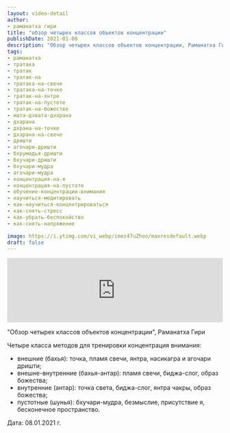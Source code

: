 ```yaml
---
layout: video-detail
author:
- раманатха гири
title: "обзор четырех классов объектов концентрации"
publishDate: 2021-01-08
description: "Обзор четырех классов объектов концентрации, Раманатха Гири  Четыре класса методов для тренировки концентрация внимания  * внешние (бахья)  точка, пламя свечи, янтра, насикагра и агочари дришти; * внешне-внутренние (бахья-антар)  пламя свечи, бид"
tags: 
- раманатха
- тратака
- тратак
- тратак-на
- тратака-на-свече
- тратака-на-точке
- тратак-на-янтре
- тратак-на-пустоте
- тратак-на-божестве
- ишта-дэвата-дхарана
- дхарана
- дхрана-на-точке
- дхарана-на-свече
- дришти
- агочари-дришти
- бхрумадья-дришти
- бхучари-дришти
- бхучари-мудра
- агочари-мудра
- концентрация-на-я
- концентрация-на-пустоте
- обучение-концентрации-внимания
- научиться-медитировать
- как-научиться-концентрироваться
- как-снять-стресс
- как-убрать-беспокойство
- как-снять-напряжение

image: https://i.ytimg.com/vi_webp/imez47uZhoo/maxresdefault.webp
draft: false
---
```


<iframe width="100%" src="https://www.youtube.com/embed/imez47uZhoo" frameborder="0" allowfullscreen=""></iframe> 

 "Обзор четырех классов объектов концентрации", Раманатха Гири

 Четыре класса методов для тренировки концентрация внимания:

* внешние (бахья): точка, пламя свечи, янтра, насикагра и агочари дришти;
* внешне-внутренние (бахья-антар): пламя свечи, биджа-слог, образ божества;
* внутренние (антар): точка света, биджа-слог, янтра чакры, образ божества;
* пустотные (шунья): бхучари-мудра, безмыслие, присутствие я, бесконечное пространство.

  
 Дата: 08.01.2021 г.

  

 